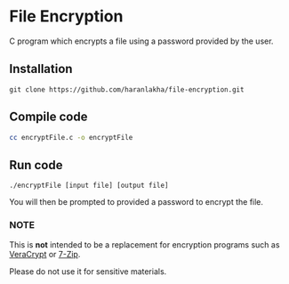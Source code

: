 # File Encryption

C program which encrypts a file using a password provided by the user.

## Installation

```
git clone https://github.com/haranlakha/file-encryption.git
```

## Compile code
```sh
cc encryptFile.c -o encryptFile
```

## Run code
```
./encryptFile [input file] [output file]
```
You will then be prompted to provided a password to encrypt the file.

### NOTE

This is <b>not</b> intended to be a replacement for encryption programs such as [VeraCrypt](https://www.veracrypt.fr/en/Home.html) or [7-Zip](https://www.7-zip.org/).

Please do not use it for sensitive materials.
